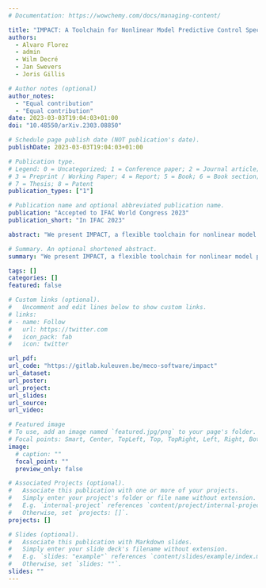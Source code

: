 ```yaml
---
# Documentation: https://wowchemy.com/docs/managing-content/

title: "IMPACT: A Toolchain for Nonlinear Model Predictive Control Specification, Prototyping, and Deployment"
authors:
  - Alvaro Florez
  - admin
  - Wilm Decré
  - Jan Swevers
  - Joris Gillis

# Author notes (optional)
author_notes:
  - "Equal contribution"
  - "Equal contribution"
date: 2023-03-03T19:04:03+01:00
doi: "10.48550/arXiv.2303.08850"

# Schedule page publish date (NOT publication's date).
publishDate: 2023-03-03T19:04:03+01:00

# Publication type.
# Legend: 0 = Uncategorized; 1 = Conference paper; 2 = Journal article;
# 3 = Preprint / Working Paper; 4 = Report; 5 = Book; 6 = Book section;
# 7 = Thesis; 8 = Patent
publication_types: ["1"]

# Publication name and optional abbreviated publication name.
publication: "Accepted to IFAC World Congress 2023"
publication_short: "In IFAC 2023"

abstract: "We present IMPACT, a flexible toolchain for nonlinear model predictive control (NMPC) specification with automatic code generation capabilities. The toolchain reduces the engineering complexity of NMPC implementations by providing the user with an easy-to-use application programming interface, and with the flexibility of using multiple state-of-the-art tools and numerical optimization solvers for rapid prototyping of NMPC solutions. IMPACT is written in Python, users can call it from Python and MATLAB, and the generated NMPC solvers can be directly executed from C, Python, MATLAB and Simulink. An application example is presented involving problem specification and deployment on embedded hardware using Simulink, showing the effectiveness and applicability of IMPACT for NMPC-based solutions."

# Summary. An optional shortened abstract.
summary: "We present IMPACT, a flexible toolchain for nonlinear model predictive control (NMPC) specification which reduces the engineering complexity of NMPC implementations by providing the user with an easy-to-use application programming interface, and with the flexibility of using multiple state-of-the-art tools and numerical optimization solvers for rapid prototyping of NMPC solutions."

tags: []
categories: []
featured: false

# Custom links (optional).
#   Uncomment and edit lines below to show custom links.
# links:
# - name: Follow
#   url: https://twitter.com
#   icon_pack: fab
#   icon: twitter

url_pdf:
url_code: "https://gitlab.kuleuven.be/meco-software/impact"
url_dataset:
url_poster:
url_project:
url_slides:
url_source:
url_video:

# Featured image
# To use, add an image named `featured.jpg/png` to your page's folder. 
# Focal points: Smart, Center, TopLeft, Top, TopRight, Left, Right, BottomLeft, Bottom, BottomRight.
image:
  # caption: ""
  focal_point: ""
  preview_only: false

# Associated Projects (optional).
#   Associate this publication with one or more of your projects.
#   Simply enter your project's folder or file name without extension.
#   E.g. `internal-project` references `content/project/internal-project/index.md`.
#   Otherwise, set `projects: []`.
projects: []

# Slides (optional).
#   Associate this publication with Markdown slides.
#   Simply enter your slide deck's filename without extension.
#   E.g. `slides: "example"` references `content/slides/example/index.md`.
#   Otherwise, set `slides: ""`.
slides: ""
---
```

